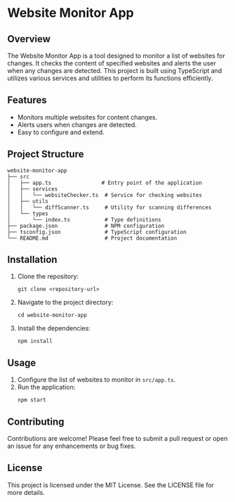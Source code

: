 # Website Monitor App

## Overview
The Website Monitor App is a tool designed to monitor a list of websites for changes. It checks the content of specified websites and alerts the user when any changes are detected. This project is built using TypeScript and utilizes various services and utilities to perform its functions efficiently.

## Features
- Monitors multiple websites for content changes.
- Alerts users when changes are detected.
- Easy to configure and extend.

## Project Structure
```
website-monitor-app
├── src
│   ├── app.ts                # Entry point of the application
│   ├── services
│   │   └── websiteChecker.ts  # Service for checking websites
│   ├── utils
│   │   └── diffScanner.ts     # Utility for scanning differences
│   └── types
│       └── index.ts           # Type definitions
├── package.json               # NPM configuration
├── tsconfig.json              # TypeScript configuration
└── README.md                  # Project documentation
```

## Installation
1. Clone the repository:
   ```
   git clone <repository-url>
   ```
2. Navigate to the project directory:
   ```
   cd website-monitor-app
   ```
3. Install the dependencies:
   ```
   npm install
   ```

## Usage
1. Configure the list of websites to monitor in `src/app.ts`.
2. Run the application:
   ```
   npm start
   ```

## Contributing
Contributions are welcome! Please feel free to submit a pull request or open an issue for any enhancements or bug fixes.

## License
This project is licensed under the MIT License. See the LICENSE file for more details.